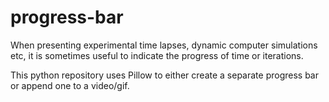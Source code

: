 # progress-bar

When presenting experimental time lapses, dynamic computer simulations etc, it is sometimes useful to indicate the progress of time or iterations.

This python repository uses Pillow to either create a separate progress bar or append one to a video/gif.
